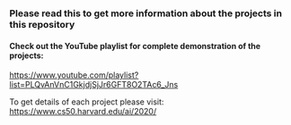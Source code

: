 ### Please read this to get more information about the projects in this repository
#### Check out the YouTube playlist for complete demonstration of the projects: 
https://www.youtube.com/playlist?list=PLQvAnVnC1GkjdjSjJr6GFT8O2TAc6_Jns

To get details of each project please visit:
https://www.cs50.harvard.edu/ai/2020/

